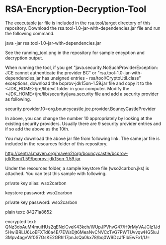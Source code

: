 # RSA-Encryption-Decryption-Tool

The executable jar file is included in the rsa.tool/target directory of this repository. Download the rsa.tool-1.0-jar-with-dependencies.jar file
and run the following command.

java -jar rsa.tool-1.0-jar-with-dependencies.jar

See the running_tool.png in the repository for sample encyption and decryption output.

When running the tool, if you get "java.security.NoSuchProviderException: JCE cannot authenticate the provider BC" or "rsa.tool-1.0-jar-with-dependencies.jar has unsigned entries - rsa/tool/CryptoUtil.class" exceptions,
download the bcprov-jdk15on-1.59.jar file and copy it to the <JDK_HOME>/jre/lib/ext folder in your computer. Modify the <JDK_HOME>/jre/lib/security/java.security file and add a security provider as following.

security.provider.10=org.bouncycastle.jce.provider.BouncyCastleProvider 

In above, you can change the number 10 appropriately by looking at the existing security providers. Usually there are 9 security provider entries and if so add the above as the 10th.

You may download the above jar file from following link. The same jar file is included in the resources folder of this repository.

http://central.maven.org/maven2/org/bouncycastle/bcprov-jdk15on/1.59/bcprov-jdk15on-1.59.jar

Under the resources folder, a sample keystore file (wso2carbon.jks) is attached. You can test this sample with following.

private key alias: wso2carbon

keystore password: wso2carbon

private key password: wso2carbon

plain text: 84271a8652

encrypted text: QNz3doAuM4muiHUs2qENclCveK43kch/WUpJPVhvG47/H9rMyVAJCIz1Jd5HwiBRLU6LoEFXTd6a4E/7EWsDjt6MeaNvCNVCcTvG7PWTUvvqwHG5luJ3Mpv4agvVif0S7OsKE2GRhl17pnJsQa0kx78/bq0W9DzJfFlbEwFx1/U=


